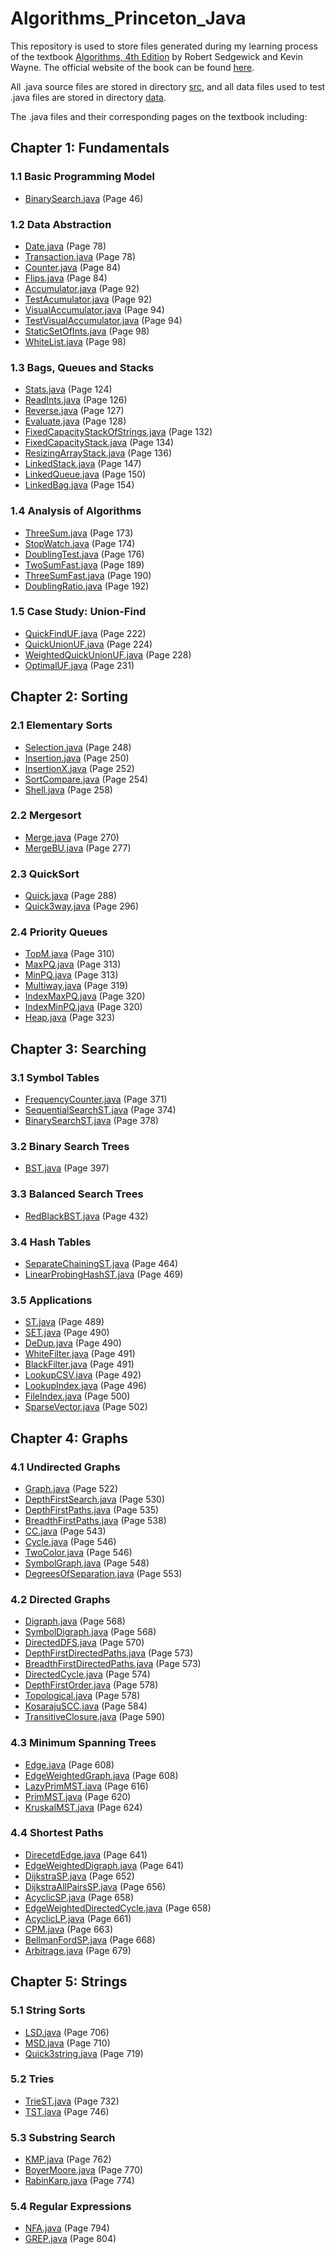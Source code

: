 # Algorithms_Princeton_Java

This repository is used to store files generated during my learning process of the textbook <a href = "http://amzn.to/13VNJi7">Algorithms, 4th Edition</a> by Robert Sedgewick and Kevin Wayne. The official website of the book can be found <a href = "https://algs4.cs.princeton.edu/home/">here</a>.

All .java source files are stored in directory [src](https://github.com/ShijiZ/Algorithms_Princeton_Java/tree/master/src), and all data files used to test .java files are stored in directory [data](https://github.com/ShijiZ/Algorithms_Princeton_Java/tree/master/data).

The .java files and their corresponding pages on the textbook including:


## Chapter 1: Fundamentals


### 1.1 Basic Programming Model
 - [BinarySearch.java](https://github.com/ShijiZ/Algorithms_Princeton_Java/blob/master/src/BinarySearch.java) (Page 46)

### 1.2 Data Abstraction
 - [Date.java](https://github.com/ShijiZ/Algorithms_Princeton_Java/blob/master/src/Date.java) (Page 78)
 - [Transaction.java](https://github.com/ShijiZ/Algorithms_Princeton_Java/blob/master/src/Transaction.java) (Page 78)
 - [Counter.java](https://github.com/ShijiZ/Algorithms_Princeton_Java/blob/master/src/Counter.java) (Page 84)
 - [Flips.java](https://github.com/ShijiZ/Algorithms_Princeton_Java/blob/master/src/Flips.java) (Page 84)
 - [Accumulator.java](https://github.com/ShijiZ/Algorithms_Princeton_Java/blob/master/src/Accumulator.java) (Page 92)
 - [TestAcumulator.java](https://github.com/ShijiZ/Algorithms_Princeton_Java/blob/master/src/TestAccumulator.java) (Page 92)
 - [VisualAccumulator.java](https://github.com/ShijiZ/Algorithms_Princeton_Java/blob/master/src/VisualAccumulator.java) (Page 94)
 - [TestVisualAccumulator.java](https://github.com/ShijiZ/Algorithms_Princeton_Java/blob/master/src/TestVisualAccumulator.java) (Page 94)
 - [StaticSetOfInts.java](https://github.com/ShijiZ/Algorithms_Princeton_Java/blob/master/src/StaticSetOfInts.java) (Page 98)
 - [WhiteList.java](https://github.com/ShijiZ/Algorithms_Princeton_Java/blob/master/src/WhiteList.java) (Page 98)

### 1.3 Bags, Queues and Stacks
 - [Stats.java](https://github.com/ShijiZ/Algorithms_Princeton_Java/blob/master/src/Stats.java) (Page 124)
 - [ReadInts.java](https://github.com/ShijiZ/Algorithms_Princeton_Java/blob/master/src/ReadInts.java) (Page 126)
 - [Reverse.java](https://github.com/ShijiZ/Algorithms_Princeton_Java/blob/master/src/Reverse.java) (Page 127)
 - [Evaluate.java](https://github.com/ShijiZ/Algorithms_Princeton_Java/blob/master/src/Evaluate.java) (Page 128)
 - [FixedCapacityStackOfStrings.java](https://github.com/ShijiZ/Algorithms_Princeton_Java/blob/master/src/FixedCapacityStackOfStrings.java) (Page 132)
 - [FixedCapacityStack.java](https://github.com/ShijiZ/Algorithms_Princeton_Java/blob/master/src/FixedCapacityStack.java) (Page 134)
 - [ResizingArrayStack.java](https://github.com/ShijiZ/Algorithms_Princeton_Java/blob/master/src/ResizingArrayStack.java) (Page 136)
 - [LinkedStack.java](https://github.com/ShijiZ/Algorithms_Princeton_Java/blob/master/src/LinkedStack.java) (Page 147)
 - [LinkedQueue.java](https://github.com/ShijiZ/Algorithms_Princeton_Java/blob/master/src/LinkedQueue.java) (Page 150)
 - [LinkedBag.java](https://github.com/ShijiZ/Algorithms_Princeton_Java/blob/master/src/LinkedBag.java) (Page 154)

### 1.4 Analysis of Algorithms
 - [ThreeSum.java](https://github.com/ShijiZ/Algorithms_Princeton_Java/blob/master/src/ThreeSum.java) (Page 173)
 - [StopWatch.java](https://github.com/ShijiZ/Algorithms_Princeton_Java/blob/master/src/StopWatch.java) (Page 174)
 - [DoublingTest.java](https://github.com/ShijiZ/Algorithms_Princeton_Java/blob/master/src/DoublingTest.java) (Page 176)
 - [TwoSumFast.java](https://github.com/ShijiZ/Algorithms_Princeton_Java/blob/master/src/TwoSumFast.java) (Page 189)
 - [ThreeSumFast.java](https://github.com/ShijiZ/Algorithms_Princeton_Java/blob/master/src/DThreeSumFast.java) (Page 190)
 - [DoublingRatio.java](https://github.com/ShijiZ/Algorithms_Princeton_Java/blob/master/src/DoublingRatio.java) (Page 192)

### 1.5 Case Study: Union-Find
 - [QuickFindUF.java](https://github.com/ShijiZ/Algorithms_Princeton_Java/blob/master/src/QuickFindUF.java) (Page 222)
 - [QuickUnionUF.java](https://github.com/ShijiZ/Algorithms_Princeton_Java/blob/master/src/QuickUnionUF.java) (Page 224)
 - [WeightedQuickUnionUF.java](https://github.com/ShijiZ/Algorithms_Princeton_Java/blob/master/src/WeightedQuickUnionUF.java) (Page 228)
 - [OptimalUF.java](https://github.com/ShijiZ/Algorithms_Princeton_Java/blob/master/src/OptimalUF.java) (Page 231)

## Chapter 2: Sorting


### 2.1 Elementary Sorts
 - [Selection.java](https://github.com/ShijiZ/Algorithms_Princeton_Java/blob/master/src/Selection.java) (Page 248)
 - [Insertion.java](https://github.com/ShijiZ/Algorithms_Princeton_Java/blob/master/src/Insertion.java) (Page 250)
 - [InsertionX.java](https://github.com/ShijiZ/Algorithms_Princeton_Java/blob/master/src/InsertionX.java) (Page 252)
 - [SortCompare.java](https://github.com/ShijiZ/Algorithms_Princeton_Java/blob/master/src/SortCompare.java) (Page 254)
 - [Shell.java](https://github.com/ShijiZ/Algorithms_Princeton_Java/blob/master/src/Shell.java) (Page 258)

### 2.2 Mergesort
 - [Merge.java](https://github.com/ShijiZ/Algorithms_Princeton_Java/blob/master/src/Merge.java) (Page 270)
 - [MergeBU.java](https://github.com/ShijiZ/Algorithms_Princeton_Java/blob/master/src/MergeBU.java) (Page 277)
 
### 2.3 QuickSort
 - [Quick.java](https://github.com/ShijiZ/Algorithms_Princeton_Java/blob/master/src/Quick.java) (Page 288)
 - [Quick3way.java](https://github.com/ShijiZ/Algorithms_Princeton_Java/blob/master/src/Quick3way.java) (Page 296)
 
### 2.4 Priority Queues
 - [TopM.java](https://github.com/ShijiZ/Algorithms_Princeton_Java/blob/master/src/TopM.java) (Page 310)
 - [MaxPQ.java](https://github.com/ShijiZ/Algorithms_Princeton_Java/blob/master/src/MaxPQ.java) (Page 313)
 - [MinPQ.java](https://github.com/ShijiZ/Algorithms_Princeton_Java/blob/master/src/MinPQ.java) (Page 313)
 - [Multiway.java](https://github.com/ShijiZ/Algorithms_Princeton_Java/blob/master/src/Multiway.java) (Page 319)
 - [IndexMaxPQ.java](https://github.com/ShijiZ/Algorithms_Princeton_Java/blob/master/src/IndexMaxPQ.java) (Page 320)
 - [IndexMinPQ.java](https://github.com/ShijiZ/Algorithms_Princeton_Java/blob/master/src/IndexMinPQ.java) (Page 320)
 - [Heap.java](https://github.com/ShijiZ/Algorithms_Princeton_Java/blob/master/src/Heap.java) (Page 323)

## Chapter 3: Searching


### 3.1 Symbol Tables
 - [FrequencyCounter.java](https://github.com/ShijiZ/Algorithms_Princeton_Java/blob/master/src/FrequencyCounter.java) (Page 371)
 - [SequentialSearchST.java](https://github.com/ShijiZ/Algorithms_Princeton_Java/blob/master/src/SequentialSearchST.java) (Page 374)
 - [BinarySearchST.java](https://github.com/ShijiZ/Algorithms_Princeton_Java/blob/master/src/BinarySearchST.java) (Page 378)

### 3.2 Binary Search Trees
 - [BST.java](https://github.com/ShijiZ/Algorithms_Princeton_Java/blob/master/src/BST.java) (Page 397)
 
### 3.3 Balanced Search Trees
 - [RedBlackBST.java](https://github.com/ShijiZ/Algorithms_Princeton_Java/blob/master/src/RedBlackBST.java) (Page 432)

### 3.4 Hash Tables
 - [SeparateChainingST.java](https://github.com/ShijiZ/Algorithms_Princeton_Java/blob/master/src/SeparateChainingST.java) (Page 464)
 - [LinearProbingHashST.java](https://github.com/ShijiZ/Algorithms_Princeton_Java/blob/master/src/LinearProbingHashST.java) (Page 469)
 
### 3.5 Applications
 - [ST.java](https://github.com/ShijiZ/Algorithms_Princeton_Java/blob/master/src/ST.java) (Page 489)
 - [SET.java](https://github.com/ShijiZ/Algorithms_Princeton_Java/blob/master/src/SET.java) (Page 490)
 - [DeDup.java](https://github.com/ShijiZ/Algorithms_Princeton_Java/blob/master/src/DeDup.java) (Page 490)
 - [WhiteFilter.java](https://github.com/ShijiZ/Algorithms_Princeton_Java/blob/master/src/WhiteFilter.java) (Page 491)
 - [BlackFilter.java](https://github.com/ShijiZ/Algorithms_Princeton_Java/blob/master/src/BlackFilter.java) (Page 491)
 - [LookupCSV.java](https://github.com/ShijiZ/Algorithms_Princeton_Java/blob/master/src/LookupCSV.java) (Page 492)
 - [LookupIndex.java](https://github.com/ShijiZ/Algorithms_Princeton_Java/blob/master/src/LookupIndex.java) (Page 496)
 - [FileIndex.java](https://github.com/ShijiZ/Algorithms_Princeton_Java/blob/master/src/FileIndex.java) (Page 500)
 - [SparseVector.java](https://github.com/ShijiZ/Algorithms_Princeton_Java/blob/master/src/SparseVector.java) (Page 502)

## Chapter 4: Graphs


### 4.1 Undirected Graphs
 - [Graph.java](https://github.com/ShijiZ/Algorithms_Princeton_Java/blob/master/src/Graph.java) (Page 522)
 - [DepthFirstSearch.java](https://github.com/ShijiZ/Algorithms_Princeton_Java/blob/master/src/DepthFirstSearch.java) (Page 530)
 - [DepthFirstPaths.java](https://github.com/ShijiZ/Algorithms_Princeton_Java/blob/master/src/DepthFirstPaths.java) (Page 535)
 - [BreadthFirstPaths.java](https://github.com/ShijiZ/Algorithms_Princeton_Java/blob/master/src/BreadthFirstPaths.java) (Page 538)
 - [CC.java](https://github.com/ShijiZ/Algorithms_Princeton_Java/blob/master/src/CC.java) (Page 543)
 - [Cycle.java](https://github.com/ShijiZ/Algorithms_Princeton_Java/blob/master/src/Cycle.java) (Page 546)
 - [TwoColor.java](https://github.com/ShijiZ/Algorithms_Princeton_Java/blob/master/src/TwoColor.java) (Page 546)
 - [SymbolGraph.java](https://github.com/ShijiZ/Algorithms_Princeton_Java/blob/master/src/SymbolGraph.java) (Page 548)
 - [DegreesOfSeparation.java](https://github.com/ShijiZ/Algorithms_Princeton_Java/blob/master/src/DegreesOfSeparation.java) (Page 553)

### 4.2 Directed Graphs
 - [Digraph.java](https://github.com/ShijiZ/Algorithms_Princeton_Java/blob/master/src/Digraph.java) (Page 568)
 - [SymbolDigraph.java](https://github.com/ShijiZ/Algorithms_Princeton_Java/blob/master/src/SymbolDigraph.java) (Page 568)
 - [DirectedDFS.java](https://github.com/ShijiZ/Algorithms_Princeton_Java/blob/master/src/DirectedDFS.java) (Page 570)
 - [DepthFirstDirectedPaths.java](https://github.com/ShijiZ/Algorithms_Princeton_Java/blob/master/src/DepthFirstDirectedPaths.java) (Page 573)
 - [BreadthFirstDirectedPaths.java](https://github.com/ShijiZ/Algorithms_Princeton_Java/blob/master/src/BreadthFirstDirectedPaths.java) (Page 573)
 - [DirectedCycle.java](https://github.com/ShijiZ/Algorithms_Princeton_Java/blob/master/src/DirectedCycle.java) (Page 574)
 - [DepthFirstOrder.java](https://github.com/ShijiZ/Algorithms_Princeton_Java/blob/master/src/DepthFirstOrder.java) (Page 578)
 - [Topological.java](https://github.com/ShijiZ/Algorithms_Princeton_Java/blob/master/src/Topological.java) (Page 578)
 - [KosarajuSCC.java](https://github.com/ShijiZ/Algorithms_Princeton_Java/blob/master/src/KosarajuSCC.java) (Page 584)
 - [TransitiveClosure.java](https://github.com/ShijiZ/Algorithms_Princeton_Java/blob/master/src/TransitiveClosure.java) (Page 590)

### 4.3 Minimum Spanning Trees
 - [Edge.java](https://github.com/ShijiZ/Algorithms_Princeton_Java/blob/master/src/Edge.java) (Page 608)
 - [EdgeWeightedGraph.java](https://github.com/ShijiZ/Algorithms_Princeton_Java/blob/master/src/EdgeWeightedGraph.java) (Page 608)
 - [LazyPrimMST.java](https://github.com/ShijiZ/Algorithms_Princeton_Java/blob/master/src/LazyPrimMST.java) (Page 616)
 - [PrimMST.java](https://github.com/ShijiZ/Algorithms_Princeton_Java/blob/master/src/PrimMST.java) (Page 620)
 - [KruskalMST.java](https://github.com/ShijiZ/Algorithms_Princeton_Java/blob/master/src/KruskalMST.java) (Page 624)

### 4.4 Shortest Paths
 - [DirecetdEdge.java](https://github.com/ShijiZ/Algorithms_Princeton_Java/blob/master/src/DirecetdEdge.java) (Page 641)
 - [EdgeWeightedDigraph.java](https://github.com/ShijiZ/Algorithms_Princeton_Java/blob/master/src/EdgeWeightedDigraph.java) (Page 641)
 - [DijkstraSP.java](https://github.com/ShijiZ/Algorithms_Princeton_Java/blob/master/src/DijkstraSP.java) (Page 652)
 - [DijkstraAllPairsSP.java](https://github.com/ShijiZ/Algorithms_Princeton_Java/blob/master/src/DijkstraAllPairsSP.java) (Page 656)
 - [AcyclicSP.java](https://github.com/ShijiZ/Algorithms_Princeton_Java/blob/master/src/AcyclicSP.java) (Page 658)
 - [EdgeWeightedDirectedCycle.java](https://github.com/ShijiZ/Algorithms_Princeton_Java/blob/master/src/EdgeWeightedDirectedCycle.java) (Page 658)
 - [AcyclicLP.java](https://github.com/ShijiZ/Algorithms_Princeton_Java/blob/master/src/AcyclicLP.java) (Page 661)
 - [CPM.java](https://github.com/ShijiZ/Algorithms_Princeton_Java/blob/master/src/CPM.java) (Page 663)
 - [BellmanFordSP.java](https://github.com/ShijiZ/Algorithms_Princeton_Java/blob/master/src/BellmanFordSP.java) (Page 668)
 - [Arbitrage.java](https://github.com/ShijiZ/Algorithms_Princeton_Java/blob/master/src/Arbitrage.java) (Page 679)

## Chapter 5: Strings


### 5.1 String Sorts
 - [LSD.java](https://github.com/ShijiZ/Algorithms_Princeton_Java/blob/master/src/LSD.java) (Page 706)
 - [MSD.java](https://github.com/ShijiZ/Algorithms_Princeton_Java/blob/master/src/MSD.java) (Page 710)
 - [Quick3string.java](https://github.com/ShijiZ/Algorithms_Princeton_Java/blob/master/src/Quick3string.java) (Page 719)

### 5.2 Tries
 - [TrieST.java](https://github.com/ShijiZ/Algorithms_Princeton_Java/blob/master/src/TrieST.java) (Page 732)
 - [TST.java](https://github.com/ShijiZ/Algorithms_Princeton_Java/blob/master/src/TST.java) (Page 746)

### 5.3 Substring Search
 - [KMP.java](https://github.com/ShijiZ/Algorithms_Princeton_Java/blob/master/src/KMP.java) (Page 762)
 - [BoyerMoore.java](https://github.com/ShijiZ/Algorithms_Princeton_Java/blob/master/src/BoyerMoore.java) (Page 770)
 - [RabinKarp.java](https://github.com/ShijiZ/Algorithms_Princeton_Java/blob/master/src/RabinKarp.java) (Page 774)

### 5.4 Regular Expressions
 - [NFA.java](https://github.com/ShijiZ/Algorithms_Princeton_Java/blob/master/src/NFA.java) (Page 794)
 - [GREP.java](https://github.com/ShijiZ/Algorithms_Princeton_Java/blob/master/src/GREP.java) (Page 804)
